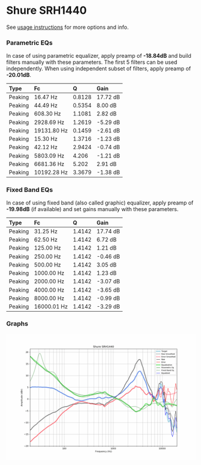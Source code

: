 # Shure SRH1440
See [usage instructions](https://github.com/jaakkopasanen/AutoEq#usage) for more options and info.

### Parametric EQs
In case of using parametric equalizer, apply preamp of **-18.84dB** and build filters manually
with these parameters. The first 5 filters can be used independently.
When using independent subset of filters, apply preamp of **-20.01dB**.

| Type    | Fc          |      Q | Gain     |
|:--------|:------------|:-------|:---------|
| Peaking | 16.47 Hz    | 0.8128 | 17.72 dB |
| Peaking | 44.49 Hz    | 0.5354 | 8.00 dB  |
| Peaking | 608.30 Hz   | 1.1081 | 2.82 dB  |
| Peaking | 2928.69 Hz  | 1.2619 | -5.29 dB |
| Peaking | 19131.80 Hz | 0.1459 | -2.61 dB |
| Peaking | 15.30 Hz    | 1.3716 | -1.23 dB |
| Peaking | 42.12 Hz    | 2.9424 | -0.74 dB |
| Peaking | 5803.09 Hz  | 4.206  | -1.21 dB |
| Peaking | 6681.36 Hz  | 5.202  | 2.91 dB  |
| Peaking | 10192.28 Hz | 3.3679 | -1.38 dB |

### Fixed Band EQs
In case of using fixed band (also called graphic) equalizer, apply preamp of **-19.98dB**
(if available) and set gains manually with these parameters.

| Type    | Fc          |      Q | Gain     |
|:--------|:------------|:-------|:---------|
| Peaking | 31.25 Hz    | 1.4142 | 17.74 dB |
| Peaking | 62.50 Hz    | 1.4142 | 6.72 dB  |
| Peaking | 125.00 Hz   | 1.4142 | 1.21 dB  |
| Peaking | 250.00 Hz   | 1.4142 | -0.46 dB |
| Peaking | 500.00 Hz   | 1.4142 | 3.05 dB  |
| Peaking | 1000.00 Hz  | 1.4142 | 1.23 dB  |
| Peaking | 2000.00 Hz  | 1.4142 | -3.07 dB |
| Peaking | 4000.00 Hz  | 1.4142 | -3.65 dB |
| Peaking | 8000.00 Hz  | 1.4142 | -0.99 dB |
| Peaking | 16000.01 Hz | 1.4142 | -3.29 dB |

### Graphs
![](./Shure%20SRH1440.png)